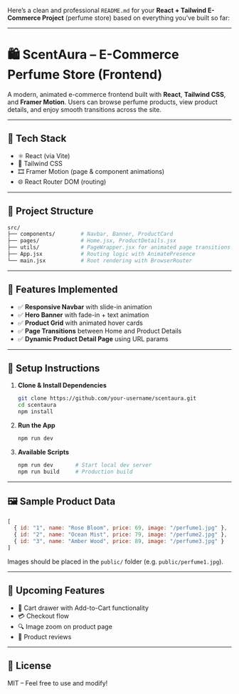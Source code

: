 Here’s a clean and professional `README.md` for your **React + Tailwind E-Commerce Project** (perfume store) based on everything you’ve built so far:

---

# 🛍️ ScentAura – E-Commerce Perfume Store (Frontend)

A modern, animated e-commerce frontend built with **React**, **Tailwind CSS**, and **Framer Motion**. Users can browse perfume products, view product details, and enjoy smooth transitions across the site.

---

## 🚀 Tech Stack

* ⚛️ React (via Vite)
* 🎨 Tailwind CSS
* 🎞️ Framer Motion (page & component animations)
* 🌐 React Router DOM (routing)

---

## 📁 Project Structure

```bash
src/
├── components/        # Navbar, Banner, ProductCard
├── pages/             # Home.jsx, ProductDetails.jsx
├── utils/             # PageWrapper.jsx for animated page transitions
├── App.jsx            # Routing logic with AnimatePresence
└── main.jsx           # Root rendering with BrowserRouter
```

---

## 📸 Features Implemented

* ✅ **Responsive Navbar** with slide-in animation
* ✅ **Hero Banner** with fade-in + text animation
* ✅ **Product Grid** with animated hover cards
* ✅ **Page Transitions** between Home and Product Details
* ✅ **Dynamic Product Detail Page** using URL params

---

## 🧰 Setup Instructions

1. **Clone & Install Dependencies**

   ```bash
   git clone https://github.com/your-username/scentaura.git
   cd scentaura
   npm install
   ```

2. **Run the App**

   ```bash
   npm run dev
   ```

3. **Available Scripts**

   ```bash
   npm run dev       # Start local dev server
   npm run build     # Production build
   ```

---

## 🖼️ Sample Product Data

```js
[
  { id: "1", name: "Rose Bloom", price: 69, image: "/perfume1.jpg" },
  { id: "2", name: "Ocean Mist", price: 79, image: "/perfume2.jpg" },
  { id: "3", name: "Amber Wood", price: 89, image: "/perfume3.jpg" }
]
```

Images should be placed in the `public/` folder (e.g. `public/perfume1.jpg`).

---

## 🌟 Upcoming Features

* 🛒 Cart drawer with Add-to-Cart functionality
* 💳 Checkout flow
* 🔍 Image zoom on product page
* 💬 Product reviews

---

## 📄 License

MIT – Feel free to use and modify!

